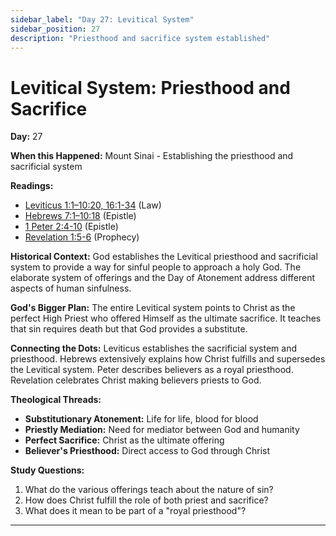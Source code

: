 ```yaml
---
sidebar_label: "Day 27: Levitical System"
sidebar_position: 27
description: "Priesthood and sacrifice system established"
---
```


# Levitical System: Priesthood and Sacrifice

**Day:** 27

**When this Happened:** Mount Sinai - Establishing the priesthood and sacrificial system

**Readings:**
 - [Leviticus 1:1–10:20, 16:1-34](https://www.biblegateway.com/passage/?search=Leviticus+1%3A1-10%3A20%2C+16%3A1-34&version=ESV) (Law)
 - [Hebrews 7:1–10:18](https://www.biblegateway.com/passage/?search=Hebrews+7%3A1-10%3A18&version=ESV) (Epistle)
 - [1 Peter 2:4-10](https://www.biblegateway.com/passage/?search=1+Peter+2%3A4-10&version=ESV) (Epistle)
 - [Revelation 1:5-6](https://www.biblegateway.com/passage/?search=Revelation+1%3A5-6&version=ESV) (Prophecy)

**Historical Context:** God establishes the Levitical priesthood and sacrificial system to provide a way for sinful people to approach a holy God. The elaborate system of offerings and the Day of Atonement address different aspects of human sinfulness.

**God's Bigger Plan:** The entire Levitical system points to Christ as the perfect High Priest who offered Himself as the ultimate sacrifice. It teaches that sin requires death but that God provides a substitute.

**Connecting the Dots:** Leviticus establishes the sacrificial system and priesthood. Hebrews extensively explains how Christ fulfills and supersedes the Levitical system. Peter describes believers as a royal priesthood. Revelation celebrates Christ making believers priests to God.

****Theological Threads:****
- **Substitutionary Atonement:** Life for life, blood for blood
- **Priestly Mediation:** Need for mediator between God and humanity
- **Perfect Sacrifice:** Christ as the ultimate offering
- **Believer's Priesthood:** Direct access to God through Christ

**Study Questions:**
1. What do the various offerings teach about the nature of sin?
2. How does Christ fulfill the role of both priest and sacrifice?
3. What does it mean to be part of a "royal priesthood"?

---